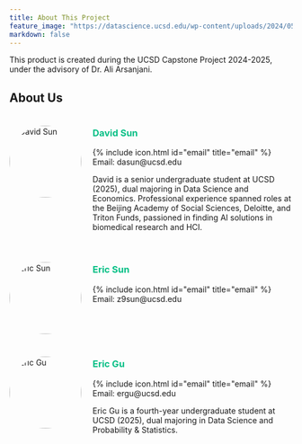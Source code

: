 ```yaml
---
title: About This Project
feature_image: "https://datascience.ucsd.edu/wp-content/uploads/2024/05/HDSI_Drone-Aerial.jpg"
markdown: false
---
```


<p>This product is created during the UCSD Capstone Project 2024-2025, under the advisory of Dr. Ali Arsanjani.</p>

<h2>About Us</h2>
<div style="display:flex; margin: 0 0 20px 0;">
    <img src="{{ site.baseurl }}/assets/images/David.png" alt="David Sun" style="width:128px; height:128px; margin:20px 20px 0 0;border-radius: 50%;"/>
    <div>
        <h3 style="color:#05bf85;">David Sun</h3>
        <p>{% include icon.html id="email" title="email" %} Email: dasun@ucsd.edu</p>
        <p>David is a senior undergraduate student at UCSD (2025), dual majoring in Data Science and Economics. Professional experience spanned roles at the Beijing Academy of Social Sciences, Deloitte, and Triton Funds, passioned in finding AI solutions in biomedical research and HCI.</p>
    </div>
</div>

<div style="display:flex; margin: 0 0 20px 0;">
    <img src="{{ site.baseurl }}/assets/images/ericsun.jpg" alt="Eric Sun" style="width:128px; height:128px; margin:20px 20px 0 0;border-radius: 50%;"/>
    <div>
        <h3 style="color:#05bf85;">Eric Sun</h3>
        <p>{% include icon.html id="email" title="email" %} Email: z9sun@ucsd.edu</p>
    </div>
</div>

<div style="display:flex; margin: 0 0 20px 0;">
    <img src="{{ site.baseurl }}/assets/images/Eric.png" alt="Eric Gu" style="width:128px; height:128px; margin:20px 20px 0 0;border-radius: 50%;"/>
    <div>
        <h3 style="color:#05bf85;">Eric Gu</h3>
        <p>{% include icon.html id="email" title="email" %} Email: ergu@ucsd.edu </p>
        <p>Eric Gu is a fourth-year undergraduate student at UCSD (2025), dual majoring in Data Science and Probability & Statistics. </p>
    </div>
</div>